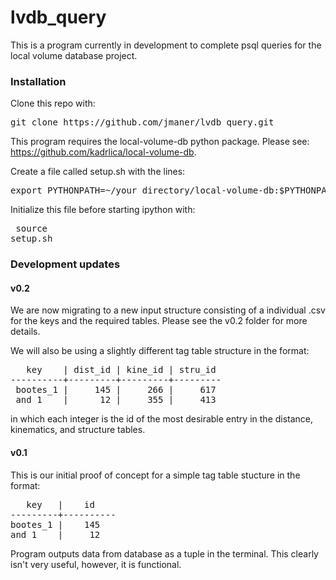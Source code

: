 # lvdb_query

This is a program currently in development to complete psql queries for the local volume database project.  

### Installation ###
Clone this repo with: 

<pre>
git clone https://github.com/jmaner/lvdb_query.git
</pre>

This program requires the local-volume-db python package. Please see: https://github.com/kadrlica/local-volume-db.

Create a file called setup.sh with the lines: 

<pre>
export PYTHONPATH=~/your_directory/local-volume-db:$PYTHONPATH
</pre>

Initialize this file before starting ipython with: <pre> source setup.sh </pre> 

### Development updates ###


#### v0.2 ####

We are now migrating to a new input structure consisting of a individual .csv for the keys and the required tables. Please see the v0.2 folder for more details. 

We will also be using a slightly different tag table structure in the format: 
<pre>
   key    | dist_id | kine_id | stru_id 
----------+---------+---------+---------
 bootes_1 |     145 |     266 |     617
 and_1    |      12 |     355 |     413
</pre>

in which each integer is the id of the most desirable entry in the distance, kinematics, and structure tables. 

#### v0.1 ####

This is our initial proof of concept for a simple tag table stucture in the format: 

<pre>
   key   |    id 
---------+----------
bootes_1 |    145   
and_1    |     12   
</pre>

Program outputs data from database as a tuple in the terminal. This clearly isn't very useful, however, it is functional. 
